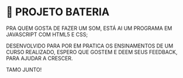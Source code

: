 # :musical_note: PROJETO  BATERIA 

PRA QUEM GOSTA DE FAZER UM SOM, ESTÁ AI UM PROGRAMA EM JAVASCRIPT COM HTML5 E CSS;

DESENVOLVIDO PARA POR EM PRATICA OS ENSINAMENTOS DE UM CURSO REALIZADO, ESPERO QUE GOSTEM E DEEM SEUS FEEDBACK, PARA AJUDAR A CRESCER.

TAMO JUNTO!

